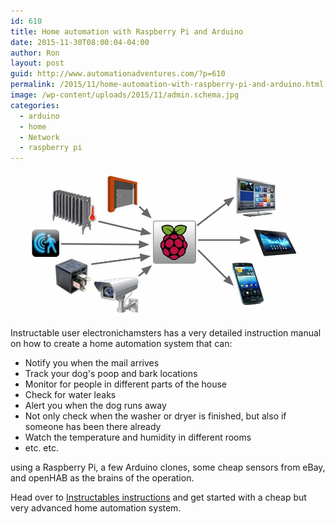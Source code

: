 ```yaml
---
id: 610
title: Home automation with Raspberry Pi and Arduino
date: 2015-11-30T08:00:04-04:00
author: Ron
layout: post
guid: http://www.automationadventures.com/?p=610
permalink: /2015/11/home-automation-with-raspberry-pi-and-arduino.html
image: /wp-content/uploads/2015/11/admin.schema.jpg
categories:
  - arduino
  - home
  - Network
  - raspberry pi
---
```

![](/wp-content/uploads/2015/11/admin.schema.jpg)

Instructable user electronichamsters has a very detailed instruction manual on how to create a home automation system that can:

  * Notify you when the mail arrives
  * Track your dog's poop and bark locations
  * Monitor for people in different parts of the house
  * Check for water leaks
  * Alert you when the dog runs away
  * Not only check when the washer or dryer is finished, but also if someone has been there already
  * Watch the temperature and humidity in different rooms
  * etc. etc.

using a Raspberry Pi, a few Arduino clones, some cheap sensors from eBay, and openHAB as the brains of the operation.

Head over to <a href="http://www.instructables.com/id/Uber-Home-Automation-w-Arduino-Pi/" target="_blank">Instructables instructions</a> and get started with a cheap but very advanced home automation system.